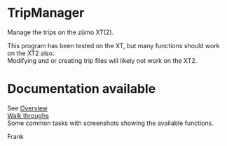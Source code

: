 # TripManager
Manage the trips on the z&#0361;mo XT(2).

This program has been tested on the XT, but many functions should work on the XT2 also.<br>
Modifying and or creating trip files will likely not work on the XT2.

# Documentation available
See [Overview](TripManager/Docs/Tripmanager%20Overview.pdf)<br>
[Walk throughs](TripManager/Docs/WalkThroughs)<br>
Some common tasks with screenshots showing the available functions.

Frank
